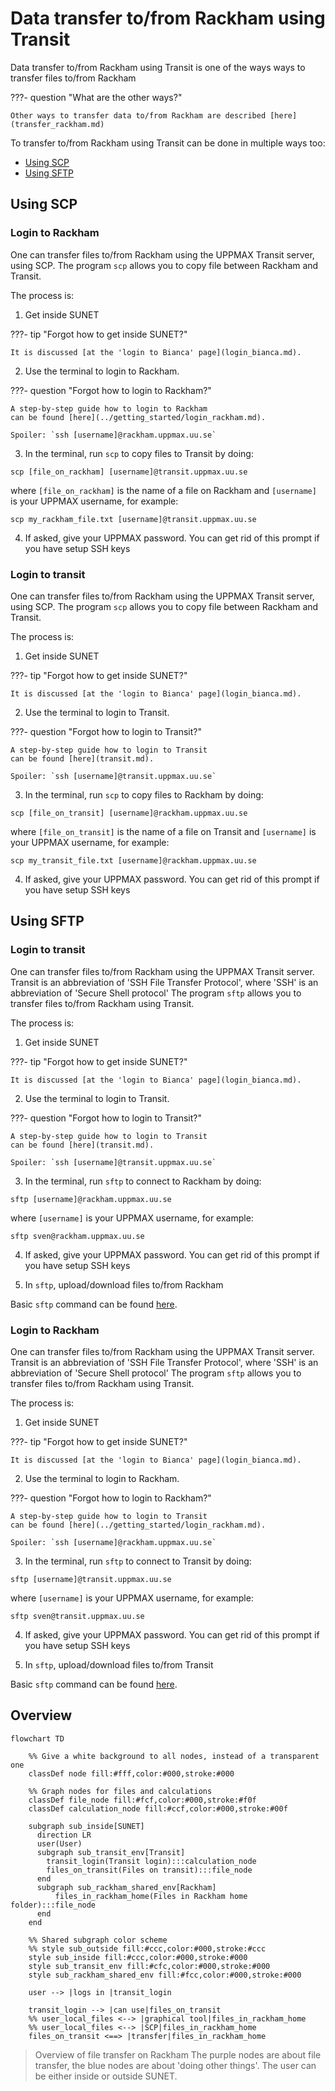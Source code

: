 # Data transfer to/from Rackham using Transit

Data transfer to/from Rackham using Transit
is one of the ways ways to transfer files to/from Rackham

???- question "What are the other ways?"

    Other ways to transfer data to/from Rackham are described [here](transfer_rackham.md)

To transfer to/from Rackham using Transit can be done in multiple ways too:

 * [Using SCP](#using-scp)
 * [Using SFTP](#using-sftp)

## Using SCP


### Login to Rackham

One can transfer files to/from Rackham using the UPPMAX Transit server,
using SCP.
The program `scp` allows you to copy file between Rackham and Transit.

The process is:

1. Get inside SUNET

???- tip "Forgot how to get inside SUNET?"

    It is discussed [at the 'login to Bianca' page](login_bianca.md). 

2. Use the terminal to login to Rackham.

???- question "Forgot how to login to Rackham?"

    A step-by-step guide how to login to Rackham
    can be found [here](../getting_started/login_rackham.md).

    Spoiler: `ssh [username]@rackham.uppmax.uu.se`

3. In the terminal, run `scp` to copy files to Transit by doing:

```
scp [file_on_rackham] [username]@transit.uppmax.uu.se 
```

where `[file_on_rackham]` is the name of a file on Rackham
and `[username]` is your UPPMAX username, for example:

```
scp my_rackham_file.txt [username]@transit.uppmax.uu.se 
```

4. If asked, give your UPPMAX password. 
   You can get rid of this prompt if you have setup SSH keys

### Login to transit

One can transfer files to/from Rackham using the UPPMAX Transit server,
using SCP.
The program `scp` allows you to copy file between Rackham and Transit.

The process is:

1. Get inside SUNET

???- tip "Forgot how to get inside SUNET?"

    It is discussed [at the 'login to Bianca' page](login_bianca.md). 

2. Use the terminal to login to Transit.

???- question "Forgot how to login to Transit?"

    A step-by-step guide how to login to Transit
    can be found [here](transit.md).

    Spoiler: `ssh [username]@transit.uppmax.uu.se`

3. In the terminal, run `scp` to copy files to Rackham by doing:

```
scp [file_on_transit] [username]@rackham.uppmax.uu.se 
```

where `[file_on_transit]` is the name of a file on Transit
and `[username]` is your UPPMAX username, for example:

```
scp my_transit_file.txt [username]@rackham.uppmax.uu.se 
```

4. If asked, give your UPPMAX password. 
   You can get rid of this prompt if you have setup SSH keys

## Using SFTP

### Login to transit

One can transfer files to/from Rackham using the UPPMAX Transit server.
Transit is an abbreviation of 'SSH File Transfer Protocol',
where 'SSH' is an abbreviation of 'Secure Shell protocol'
The program `sftp` allows you to transfer files to/from Rackham using Transit.

The process is:

1. Get inside SUNET

???- tip "Forgot how to get inside SUNET?"

    It is discussed [at the 'login to Bianca' page](login_bianca.md). 

2. Use the terminal to login to Transit.

???- question "Forgot how to login to Transit?"

    A step-by-step guide how to login to Transit
    can be found [here](transit.md).

    Spoiler: `ssh [username]@transit.uppmax.uu.se`

3. In the terminal, run `sftp` to connect to Rackham by doing:

```
sftp [username]@rackham.uppmax.uu.se 
```

where `[username]` is your UPPMAX username, for example:

```
sftp sven@rackham.uppmax.uu.se 
```

4. If asked, give your UPPMAX password. 
   You can get rid of this prompt if you have setup SSH keys

5. In `sftp`, upload/download files to/from Rackham

Basic `sftp` command can be found [here](https://www.uppmax.uu.se/support/user-guides/basic-sftp-commands/).

### Login to Rackham

One can transfer files to/from Rackham using the UPPMAX Transit server.
Transit is an abbreviation of 'SSH File Transfer Protocol',
where 'SSH' is an abbreviation of 'Secure Shell protocol'
The program `sftp` allows you to transfer files to/from Rackham using Transit.

The process is:

1. Get inside SUNET

???- tip "Forgot how to get inside SUNET?"

    It is discussed [at the 'login to Bianca' page](login_bianca.md). 

2. Use the terminal to login to Rackham.

???- question "Forgot how to login to Rackham?"

    A step-by-step guide how to login to Transit
    can be found [here](../getting_started/login_rackham.md).

    Spoiler: `ssh [username]@rackham.uppmax.uu.se`

3. In the terminal, run `sftp` to connect to Transit by doing:

```
sftp [username]@transit.uppmax.uu.se 
```

where `[username]` is your UPPMAX username, for example:

```
sftp sven@transit.uppmax.uu.se 
```

4. If asked, give your UPPMAX password. 
   You can get rid of this prompt if you have setup SSH keys

5. In `sftp`, upload/download files to/from Transit

Basic `sftp` command can be found [here](https://www.uppmax.uu.se/support/user-guides/basic-sftp-commands/).

## Overview

```mermaid
flowchart TD

    %% Give a white background to all nodes, instead of a transparent one
    classDef node fill:#fff,color:#000,stroke:#000

    %% Graph nodes for files and calculations
    classDef file_node fill:#fcf,color:#000,stroke:#f0f
    classDef calculation_node fill:#ccf,color:#000,stroke:#00f

    subgraph sub_inside[SUNET]
      direction LR
      user(User)
      subgraph sub_transit_env[Transit]
        transit_login(Transit login):::calculation_node
        files_on_transit(Files on transit):::file_node
      end
      subgraph sub_rackham_shared_env[Rackham]
          files_in_rackham_home(Files in Rackham home folder):::file_node
      end
    end

    %% Shared subgraph color scheme
    %% style sub_outside fill:#ccc,color:#000,stroke:#ccc
    style sub_inside fill:#ccc,color:#000,stroke:#000
    style sub_transit_env fill:#cfc,color:#000,stroke:#000
    style sub_rackham_shared_env fill:#fcc,color:#000,stroke:#000

    user --> |logs in |transit_login

    transit_login --> |can use|files_on_transit
    %% user_local_files <--> |graphical tool|files_in_rackham_home
    %% user_local_files <--> |SCP|files_in_rackham_home
    files_on_transit <==> |transfer|files_in_rackham_home
```

> Overview of file transfer on Rackham
> The purple nodes are about file transfer,
> the blue nodes are about 'doing other things'.
> The user can be either inside or outside SUNET.
